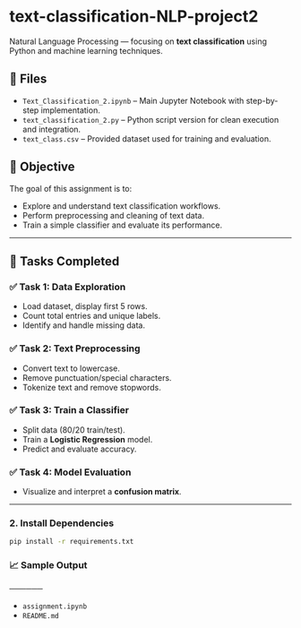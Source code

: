 # text-classification-NLP-project2
Natural Language Processing — focusing on **text classification** using Python and machine learning techniques.

## 📂 Files

- `Text_Classification_2.ipynb` – Main Jupyter Notebook with step-by-step implementation.
- `text_classification_2.py` – Python script version for clean execution and integration.
- `text_class.csv` – Provided dataset used for training and evaluation.

## 📌 Objective

The goal of this assignment is to:
- Explore and understand text classification workflows.
- Perform preprocessing and cleaning of text data.
- Train a simple classifier and evaluate its performance.

---

## 🔧 Tasks Completed

### ✅ Task 1: Data Exploration
- Load dataset, display first 5 rows.
- Count total entries and unique labels.
- Identify and handle missing data.

### ✅ Task 2: Text Preprocessing
- Convert text to lowercase.
- Remove punctuation/special characters.
- Tokenize text and remove stopwords.

### ✅ Task 3: Train a Classifier
- Split data (80/20 train/test).
- Train a **Logistic Regression** model.
- Predict and evaluate accuracy.

### ✅ Task 4: Model Evaluation
- Visualize and interpret a **confusion matrix**.

---

### 2. Install Dependencies

```bash
pip install -r requirements.txt
```

### 📈 Sample Output
──────

- `assignment.ipynb`
- `README.md`
